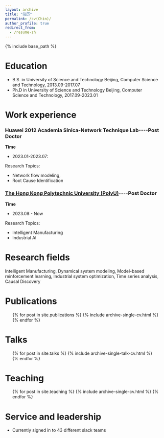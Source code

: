 ```yaml
---
layout: archive
title: "简历"
permalink: /cv(Chin)/
author_profile: true
redirect_from:
  - /resume-zh
---
```

{% include base_path %}

Education
=========

* B.S. in University of Science and Technology Beijing, Computer Science and Technology, 2013.09-2017.07
* Ph.D in University of Science and Technology Beijing, Computer Science and Technology, 2017.09-2023.01

Work experience
===============

### Huawei 2012 Academia Sinica-Network Technique Lab----Post Doctor

**Time**

- 2023.01-2023.07:

Research Topics:

* Network flow modeling,
* Root Cause Identification

### [The Hong Kong Polytechnic University (PolyU)](https://www.polyu.edu.hk/)----Post Doctor

**Time**

- 2023.08 - Now

Research Topics:

* Intelligent Manufacturing
* Industrial AI

**Research fields**
===================

Intelligent Manufacturing, Dynamical system modeling, Model-based reinforcement learning, Industrial system optimization, Time series analysis, Causal Discovery

Publications
============

<ul>{% for post in site.publications %}
    {% include archive-single-cv.html %}
  {% endfor %}</ul>

Talks
=====

<ul>{% for post in site.talks %}
    {% include archive-single-talk-cv.html %}
  {% endfor %}</ul>

Teaching
========

<ul>{% for post in site.teaching %}
    {% include archive-single-cv.html %}
  {% endfor %}</ul>

Service and leadership
======================

* Currently signed in to 43 different slack teams
